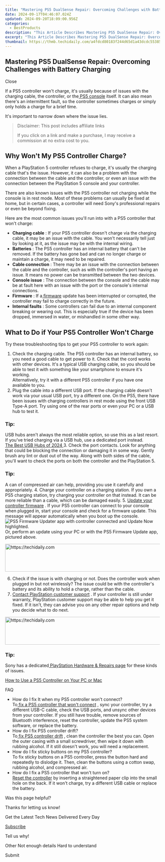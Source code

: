 ```yaml
---
title: "Mastering PS5 DualSense Repair: Overcoming Challenges with Battery Charging"
date: 2024-09-17T04:46:07.024Z
updated: 2024-09-20T18:09:00.956Z
categories:
  - BestProducts
description: "This Article Describes Mastering PS5 DualSense Repair: Overcoming Challenges with Battery Charging"
excerpt: "This Article Describes Mastering PS5 DualSense Repair: Overcoming Challenges with Battery Charging"
thumbnail: https://thmb.techidaily.com/a4fdcd80183f244d65d1a43dcdc553851a248e6cf760faf0d85aa4162c1de5de.jpg
---
```


## Mastering PS5 DualSense Repair: Overcoming Challenges with Battery Charging

Close 

 If a PS5 controller won't charge, it's usually because of issues with the charging cable, the controller, or the[ PS5 console](https://www.lifewire.com/playstation-5-4778089) itself. It can also mean there's an intermittent fault, so the controller sometimes charges or simply only holds a charge for a brief time.

 It's important to narrow down where the issue lies. 

>  Disclaimer: This post includes affiliate links
>
>  If you click on a link and make a purchase, I may receive a commission at no extra cost to you.
>

##  Why Won't My PS5 Controller Charge?

 When a PlayStation 5 controller refuses to charge, it's usually the charging cable that's the issue. However, it can also be a problem with the connection between the cable and the controller, or even an issue with the connection between the PlayStation 5 console and your controller.

 There are also known issues with the PS5 controller not charging while the console is in rest mode. Most of these problems can usually be fixed at home, but in certain cases, a controller will need Sony's professional repairs or even be beyond fixing. 

 Here are the most common issues you'll run into with a PS5 controller that won't charge:

* **Charging cable** : If your PS5 controller doesn't charge via the charging cable, it may be an issue with the cable. You won't necessarily tell just by looking at it, as the issue may be with the internal wiring.
* **Batteries** : The PS5 controller has an internal battery that can't be removed. If the battery has gone bad and can no longer charge or maintain a charge, it may need to be repaired.
* **Cable connection** : There may be an issue with the connection between the cable and the controller, such as with the controller's port having an issue. It means no power can be transmitted between the two devices.
* **Console issue** : The connection between the console and the cable may be at fault here with an issue with the port or the console's internal connections.
* **Firmware** : If a[ firmware](https://www.lifewire.com/what-is-firmware-2625881) update has been interrupted or corrupted, the controller may fail to charge correctly in the future.
* **Internal faults** : Some controllers can fail due to an internal component breaking or wearing out. This is especially true if the device has been dropped, immersed in water, or mishandled in some other way.

##  What to Do if Your PS5 Controller Won't Charge

 Try these troubleshooting tips to get your PS5 controller to work again:

1. Check the charging cable. The PS5 controller has an internal battery, so you need a good cable to get power to it. Check that the cord works with other devices. It's a typical USB charging cable, so you should be able to test it with something like your smartphone to ensure it's working.  
 Alternatively, try it with a different PS5 controller if you have one available to you.
2. Plug the cable into a different USB port. If the charging cable doesn't work via your usual USB port, try a different one. On the PS5, there have been issues with charging controllers in rest mode using the front USB Type-A port. Try using one of the rear ports or even your PC or a USB hub to test it.  
###  Tip:
 USB hubs aren't always the most reliable option, so use this as a last resort. If you've tried charging via a USB hub, use a dedicated port instead.  
[ The Best USB Hubs of 2024 ](https://www.lifewire.com/best-usb-hubs-4142295)
3. Check the port contacts. Look for anything that could be blocking the connection or damaging it in some way. Gently brush any lint or dust out of the way. Along with both sides of the cable, you'll want to check the ports on both the controller and the PlayStation 5.  
###  Tip:
 A can of compressed air can help, providing you use it carefully and appropriately.
4. Charge your controller on a charging station. If you own a PS5 charging station, try charging your controller on that instead. It can be more reliable than a cable, which can be damaged easily.
5. [ Update your controller firmware](https://www.lifewire.com/update-ps5-controller-on-pc-8606243) . If your PS5 controller can connect to your console when plugged in, start your console and check for a firmware update. This message will appear automatically when you boot up the console.  
![PS5 Firmware Updater app with controller connected and Update Now highlighted.](https://www.lifewire.com/thmb/UFa0rCVgJbG2LPuenemFI8GbhjY=/1500x0/filters:no_upscale():max_bytes(150000):strip_icc():format(webp)/PS5controllerupdate4-6638c8fc270c43be93d05d93a0c12064.jpg)  
 Or, perform an update using your PC or with the PS5 Firmware Update app, pictured above.

<!-- affiliate ads begin -->
<a href="https://appsumo.8odi.net/c/5597632/2151884/7443" target="_top" id="2151884">
  <img src="//a.impactradius-go.com/display-ad/7443-2151884" border="0" alt="https://techidaily.com" width="728" height="90"/>
</a>
<img height="0" width="0" src="https://appsumo.8odi.net/i/5597632/2151884/7443" style="position:absolute;visibility:hidden;" border="0" />
<!-- affiliate ads end -->

6. Check if the issue is with charging or not. Does the controller work when plugged in but not wirelessly? The issue could be with the controller's battery and its ability to hold a charge, rather than the cable.
7. [ Contact PlayStation customer support](https://www.playstation.com/support/contact-us/) . If your controller is still under warranty, PlayStation customer support may be able to help you get it fixed. If it isn't, they can advise you on any other repair options and help you decide what to do next.  

<!-- affiliate ads begin -->
<a href="https://malaysia-healthcare-travel-council.pxf.io/c/5597632/1557743/17382" target="_top" id="1557743">
  <img src="//a.impactradius-go.com/display-ad/17382-1557743" border="0" alt="https://techidaily.com" width="728" height="90"/>
</a>
<img height="0" width="0" src="https://malaysia-healthcare-travel-council.pxf.io/i/5597632/1557743/17382" style="position:absolute;visibility:hidden;" border="0" />
<!-- affiliate ads end -->

###  Tip:
 Sony has a dedicated[ PlayStation Hardware & Repairs page](https://www.playstation.com/support/hardware/) for these kinds of issues.

[  How to Use a PS5 Controller on Your PC or Mac ](https://www.lifewire.com/use-ps5-controller-on-pc-or-mac-5089439) 

 FAQ

* How do I fix It when my PS5 controller won't connect?  
 To[ fix a PS5 controller that won't connect](https://www.lifewire.com/fix-when-ps5-controller-wont-connect-5087324) , sync your controller, try a different USB-C cable, check the USB ports, and unsync other devices from your controller. If you still have trouble, remove sources of Bluetooth interference, reset the controller, update the PS5 system software, or replace the battery.
* How do I fix PS5 controller drift?  
 To[ fix PS5 controller drift](https://www.lifewire.com/what-joystick-drift-means-for-ps5-owners-5114026) , clean the controller the best you can. Open the outer casing with a small screwdriver, then wipe it down with rubbing alcohol. If it still doesn't work, you will need a replacement.
* How do I fix sticky buttons on my PS5 controller?  
 To fix sticky buttons on a PS5 controller, press the button hard and repeatedly to dislodge it. Then, clean the buttons using a cotton swap, rubbing alcohol, and compressed air.
* How do I fix a PS5 controller that won't turn on?  
[ Reset the controller](https://www.lifewire.com/reset-ps5-controller-5087333) by inserting a straightened paper clip into the small hole on the back. If it won't charge, try a different USB cable or replace the battery.

Was this page helpful?

Thanks for letting us know!

 Get the Latest Tech News Delivered Every Day

[ Subscribe ](https://www.lifewire.com/#) 

Tell us why!

 Other  Not enough details  Hard to understand 

 Submit 

<ins class="adsbygoogle"
     style="display:block"
     data-ad-format="autorelaxed"
     data-ad-client="ca-pub-7571918770474297"
     data-ad-slot="1223367746"></ins>

<ins class="adsbygoogle"
     style="display:block"
     data-ad-client="ca-pub-7571918770474297"
     data-ad-slot="8358498916"
     data-ad-format="auto"
     data-full-width-responsive="true"></ins>



